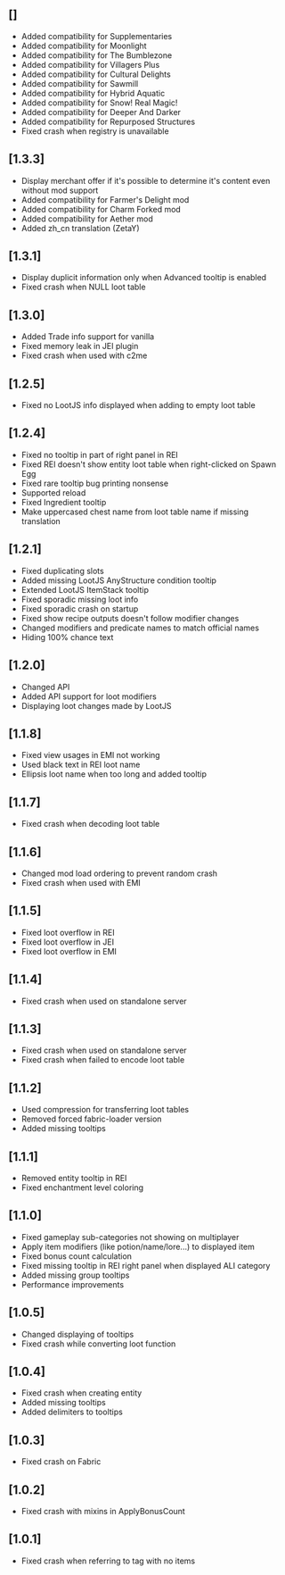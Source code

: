 ## []

- Added compatibility for Supplementaries
- Added compatibility for Moonlight
- Added compatibility for The Bumblezone
- Added compatibility for Villagers Plus
- Added compatibility for Cultural Delights
- Added compatibility for Sawmill
- Added compatibility for Hybrid Aquatic
- Added compatibility for Snow! Real Magic!
- Added compatibility for Deeper And Darker
- Added compatibility for Repurposed Structures
- Fixed crash when registry is unavailable

## [1.3.3]

- Display merchant offer if it's possible to determine it's content even without mod support
- Added compatibility for Farmer's Delight mod
- Added compatibility for Charm Forked mod
- Added compatibility for Aether mod
- Added zh_cn translation (ZetaY)

## [1.3.1]

- Display duplicit information only when Advanced tooltip is enabled
- Fixed crash when NULL loot table

## [1.3.0]

- Added Trade info support for vanilla
- Fixed memory leak in JEI plugin
- Fixed crash when used with c2me

## [1.2.5]

- Fixed no LootJS info displayed when adding to empty loot table

## [1.2.4]

- Fixed no tooltip in part of right panel in REI
- Fixed REI doesn't show entity loot table when right-clicked on Spawn Egg
- Fixed rare tooltip bug printing nonsense
- Supported reload
- Fixed Ingredient tooltip
- Make uppercased chest name from loot table name if missing translation

## [1.2.1]

- Fixed duplicating slots
- Added missing LootJS AnyStructure condition tooltip
- Extended LootJS ItemStack tooltip
- Fixed sporadic missing loot info
- Fixed sporadic crash on startup
- Fixed show recipe outputs doesn't follow modifier changes
- Changed modifiers and predicate names to match official names
- Hiding 100% chance text

## [1.2.0]

- Changed API
- Added API support for loot modifiers
- Displaying loot changes made by LootJS

## [1.1.8]

- Fixed view usages in EMI not working
- Used black text in REI loot name
- Ellipsis loot name when too long and added tooltip

## [1.1.7]

- Fixed crash when decoding loot table

## [1.1.6]

- Changed mod load ordering to prevent random crash
- Fixed crash when used with EMI

## [1.1.5]

- Fixed loot overflow in REI
- Fixed loot overflow in JEI
- Fixed loot overflow in EMI

## [1.1.4]

- Fixed crash when used on standalone server

## [1.1.3]

- Fixed crash when used on standalone server
- Fixed crash when failed to encode loot table

## [1.1.2]

- Used compression for transferring loot tables
- Removed forced fabric-loader version
- Added missing tooltips

## [1.1.1]

- Removed entity tooltip in REI
- Fixed enchantment level coloring

## [1.1.0]

- Fixed gameplay sub-categories not showing on multiplayer
- Apply item modifiers (like potion/name/lore...) to displayed item
- Fixed bonus count calculation
- Fixed missing tooltip in REI right panel when displayed ALI category
- Added missing group tooltips
- Performance improvements

## [1.0.5]

- Changed displaying of tooltips
- Fixed crash while converting loot function

## [1.0.4]

- Fixed crash when creating entity
- Added missing tooltips
- Added delimiters to tooltips

## [1.0.3]

- Fixed crash on Fabric

## [1.0.2]

- Fixed crash with mixins in ApplyBonusCount

## [1.0.1]

- Fixed crash when referring to tag with no items